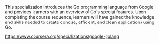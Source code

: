 This specialization introduces the Go programming language from Google and provides learners with an overview of Go's special features. Upon completing the course sequence, learners will have gained the knowledge and skills needed to create concise, efficient, and clean applications using Go.

https://www.coursera.org/specializations/google-golang
